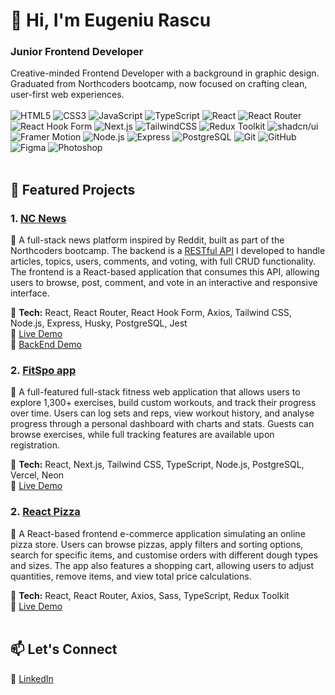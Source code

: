 # **👋 Hi, I'm Eugeniu Rascu**
### **Junior Frontend Developer**
Creative-minded Frontend Developer with a background in graphic design.
Graduated from Northcoders bootcamp, now focused on crafting clean, user-first web experiences.<br><br>
![HTML5](https://img.shields.io/badge/HTML5-E34F26?style=flat&logo=html5&logoColor=white)
![CSS3](https://img.shields.io/badge/CSS3-1572B6?style=flat&logo=css3&logoColor=white)
![JavaScript](https://img.shields.io/badge/JavaScript-F7DF1E?style=flat&logo=javascript&logoColor=black)
![TypeScript](https://img.shields.io/badge/TypeScript-3178C6?style=flat&logo=typescript&logoColor=white)
![React](https://img.shields.io/badge/React-61DAFB?style=flat&logo=react&logoColor=black)
![React Router](https://img.shields.io/badge/React_Router-CA4245?style=flat&logo=react-router&logoColor=white)
![React Hook Form](https://img.shields.io/badge/React_Hook_Form-EC5990?style=flat&logo=react-hook-form&logoColor=white)
![Next.js](https://img.shields.io/badge/Next.js-000000?style=flat&logo=next.js&logoColor=white)
![TailwindCSS](https://img.shields.io/badge/TailwindCSS-06B6D4?style=flat&logo=tailwindcss&logoColor=white)
![Redux Toolkit](https://img.shields.io/badge/Redux_Toolkit-764ABC?style=flat&logo=redux&logoColor=white)
![shadcn/ui](https://img.shields.io/badge/shadcn/ui-000000?style=flat&logo=react&logoColor=white)
![Framer Motion](https://img.shields.io/badge/Framer_Motion-0055FF?style=flat&logo=framer&logoColor=white)
![Node.js](https://img.shields.io/badge/Node.js-339933?style=flat&logo=node.js&logoColor=white)
![Express](https://img.shields.io/badge/Express-000000?style=flat&logo=express&logoColor=white)
![PostgreSQL](https://img.shields.io/badge/PostgreSQL-4169E1?style=flat&logo=postgresql&logoColor=white)
![Git](https://img.shields.io/badge/Git-F05032?style=flat&logo=git&logoColor=white)
![GitHub](https://img.shields.io/badge/GitHub-181717?style=flat&logo=github&logoColor=white)
![Figma](https://img.shields.io/badge/Figma-F24E1E?style=flat&logo=figma&logoColor=white)
![Photoshop](https://img.shields.io/badge/Photoshop-31A8FF?style=flat&logo=adobe-photoshop&logoColor=white)<br><br>

## **🌟 Featured Projects**  
### **1. [NC News](https://github.com/erascu/nc-news)**
📌 A full-stack news platform inspired by Reddit, built as part of the Northcoders bootcamp. The backend is a [RESTful API](https://github.com/erascu/nc-news-api) I developed to handle articles, topics, users, comments, and voting, with full CRUD functionality. The frontend is a React-based application that consumes this API, allowing users to browse, post, comment, and vote in an interactive and responsive interface.<br>

🔹 **Tech:** React, React Router, React Hook Form, Axios, Tailwind CSS, Node.js, Express, Husky, PostgreSQL, Jest<br>
🔹 [Live Demo](https://nc-news-hub.netlify.app/)<br>
🔹 [BackEnd Demo](https://nc-news-api-qfui.onrender.com/api)

### **2. [FitSpo app](https://github.com/floydrise/fitspo-app)**
📌 A full-featured full-stack fitness web application that allows users to explore 1,300+ exercises, build custom workouts, and track their progress over time. Users can log sets and reps, view workout history, and analyse progress through a personal dashboard with charts and stats. Guests can browse exercises, while full tracking features are available upon registration.<br>

🔹 **Tech:** React, Next.js, Tailwind CSS, TypeScript, Node.js, PostgreSQL, Vercel, Neon<br>
🔹 [Live Demo](https://fitspo-app-mu.vercel.app/)<br>

### **2. [React Pizza](https://github.com/erascu/react-pizza-v2)**
📌 A React-based frontend e-commerce application simulating an online pizza store. Users can browse pizzas, apply filters and sorting options, search for specific items, and customise orders with different dough types and sizes. The app also features a shopping cart, allowing users to adjust quantities, remove items, and view total price calculations.<br>

🔹 **Tech:** React, React Router, Axios, Sass, TypeScript, Redux Toolkit<br>
🔹 [Live Demo](https://reactpizza-erascu.vercel.app/)<br><br>

## **📫 Let's Connect**  
💼 [LinkedIn](https://www.linkedin.com/in/erascu/)
